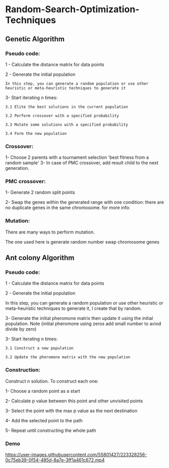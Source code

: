 # Random-Search-Optimization-Techniques

## Genetic Algorithm
### Pseudo code:

1 - Calculate the distance matrix for data points

2 - Generate the initial population
	
	In this step, you can generate a random population or use other heuristic or meta-heuristic techniques to generate it

3- Start iterating n times:

	3.1 Elite the best solutions in the current population
  
	3.2 Perform crossover with a specified probability
  
	3.3 Mutate some solutions with a specified probability
  
	3.4 Form the new population
  
  
### Crossover:

1- Choose 2 parents with a tournament selection 'best fitness from a random sample'
3- In case of PMC crossover, add  result child to the next generation.


### PMC crossover:

1- Generate 2 random split points

2- Swap the genes within the generated range with one condition: there are no duplicate genes in the same chromosome. for more info: 


### Mutation:

There are many ways to perform mutation.

The one used here is generate random number swap chromosome genes



## Ant colony Algorithm
### Pseudo code:

1 - Calculate the distance matrix for data points

2 - Generate the initial population

In this step, you can generate a random population or use other heuristic or meta-heuristic techniques to generate it, I create that by random.

3- Generate the initial pheromone matrix then update it using the initial population. Note (initial pheromone using zeros add small number to aviod divide by zero)

3- Start iterating n times:

	3.1 Construct a new population

	3.2 Update the pheromone matrix with the new population
  

### Construction:

Construct n solution. To construct each one:

1- Choose a random point as a start

2- Calculate p value between this point and other unvisited points

3- Select the point with the max p value as the next destination

4- Add the selected point to the path 

5- Repeat until constructing the whole path

### Demo 


https://user-images.githubusercontent.com/55801427/223328256-0c75eb39-0f54-485d-8a7e-3ff1a461c672.mp4

